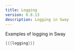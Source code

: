 ```yaml
---
title: Logging
version: 0.8.13
description: Logging in Sway
---
```


Examples of logging in Sway

```rust
{{{logging}}}
```
